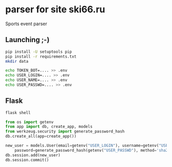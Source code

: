 # parser for site ski66.ru

Sports event parser

## Launching ;-)

```sh
pip install -U setuptools pip
pip install -r requirements.txt
mkdir data
```

```sh
echo TOKEN_BOT=.... >> .env
echo USER_LOGIN=.... >> .env
echo USER_NAME=.... >> .env
echo USER_PASSWD=.... >> .env
```

## Flask

```sh
flask shell
```

```python
from os import getenv
from app import db, create_app, models
from werkzeug.security import generate_password_hash
db.create_all(app=create_app())

new_user = models.User(email=getenv("USER_LOGIN"), username=getenv("USER_NAME"),
    password=generate_password_hash(getenv("USER_PASSWD"), method='sha256'))
db.session.add(new_user)
db.session.commit()
```
